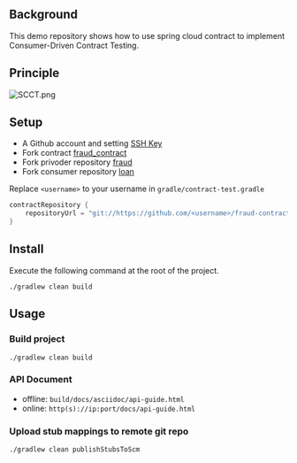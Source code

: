 ## Background

This demo repository shows how to use spring cloud contract to implement Consumer-Driven Contract Testing.

## Principle
![SCCT.png](https://p1-juejin.byteimg.com/tos-cn-i-k3u1fbpfcp/6e9876026dd14faf90161ceae9abd9be~tplv-k3u1fbpfcp-watermark.image)

## Setup

- A Github account and setting [SSH Key](https://github.com/settings/keys)
- Fork contract [fraud_contract](https://github.com/lynings/fraud-contract)
- Fork privoder repository [fraud](https://github.com/lynings/fraud)
- Fork consumer repository [loan](https://github.com/lynings/loan)


Replace `<username>` to your username in `gradle/contract-test.gradle`

```gradle
contractRepository {
    repositoryUrl = "git://https://github.com/<username>/fraud-contract.git"
}
```
## Install

Execute the following command at the root of the project.

```
./gradlew clean build
```

## Usage

### Build project

```
./gradlew clean build
```

### API Document

- offline:  `build/docs/asciidoc/api-guide.html`
- online:  `http(s)://ip:port/docs/api-guide.html`

### Upload stub mappings to remote git repo

```
./gradlew clean publishStubsToScm
```
